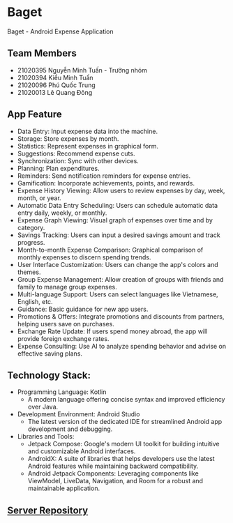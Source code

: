 # Baget
Baget - Android Expense Application
## Team Members
- 21020395 Nguyễn Minh Tuấn - Trưởng nhóm
- 21020394 Kiều Minh Tuấn
- 21020096 Phú Quốc Trung
- 21020013 Lê Quang Đông
## App Feature
- Data Entry: Input expense data into the machine.
- Storage: Store expenses by month.
- Statistics: Represent expenses in graphical form.
- Suggestions: Recommend expense cuts.
- Synchronization: Sync with other devices.
- Planning: Plan expenditures.
- Reminders: Send notification reminders for expense entries.
- Gamification: Incorporate achievements, points, and rewards.
- Expense History Viewing: Allow users to review expenses by day, week, month, or year.
- Automatic Data Entry Scheduling: Users can schedule automatic data entry daily, weekly, or monthly.
- Expense Graph Viewing: Visual graph of expenses over time and by category.
- Savings Tracking: Users can input a desired savings amount and track progress.
- Month-to-month Expense Comparison: Graphical comparison of monthly expenses to discern spending trends.
- User Interface Customization: Users can change the app's colors and themes.
- Group Expense Management: Allow creation of groups with friends and family to manage group expenses.
- Multi-language Support: Users can select languages like Vietnamese, English, etc.
- Guidance: Basic guidance for new app users.
- Promotions & Offers: Integrate promotions and discounts from partners, helping users save on purchases.
- Exchange Rate Update: If users spend money abroad, the app will provide foreign exchange rates.
- Expense Consulting: Use AI to analyze spending behavior and advise on effective saving plans.
## Technology Stack:
- Programming Language: Kotlin
  - A modern language offering concise syntax and improved efficiency over Java.
- Development Environment: Android Studio
  - The latest version of the dedicated IDE for streamlined Android app development and debugging.
- Libraries and Tools:
  - Jetpack Compose: Google's modern UI toolkit for building intuitive and customizable Android interfaces.
  - AndroidX: A suite of libraries that helps developers use the latest Android features while maintaining backward compatibility.
  - Android Jetpack Components: Leveraging components like ViewModel, LiveData, Navigation, and Room for a robust and maintainable application.

## [Server Repository](https://github.com/nam7v3/baget_server)
